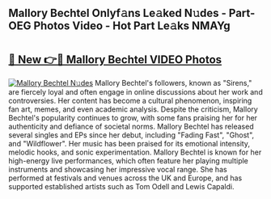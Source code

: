 ## Mallory Bechtel Onlyf𝚊ns Le𝚊ked N𝚞des - Part-OEG Photos Video - Hot Part Le𝚊ks NMAYg

# <h2><a href="http://ac22195.deff.icu/?id=Mallory+Bechtel">🔗 New 👉🔴 Mallory Bechtel VIDEO Photos</a></h2>

[![Mallory Bechtel N𝚞des](https://i.imgur.com/rIISA9y.gif)](http://ac22195.deff.icu/?id=Mallory+Bechtel)
Mallory Bechtel's followers, known as "Sirens," are fiercely loyal and often engage in online discussions about her work and controversies. Her content has become a cultural phenomenon, inspiring fan art, memes, and even academic analysis. Despite the criticism, Mallory Bechtel's popularity continues to grow, with some fans praising her for her authenticity and defiance of societal norms. Mallory Bechtel has released several singles and EPs since her debut, including "Fading Fast", "Ghost", and "Wildflower". Her music has been praised for its emotional intensity, melodic hooks, and sonic experimentation. Mallory Bechtel is known for her high-energy live performances, which often feature her playing multiple instruments and showcasing her impressive vocal range. She has performed at festivals and venues across the UK and Europe, and has supported established artists such as Tom Odell and Lewis Capaldi.
